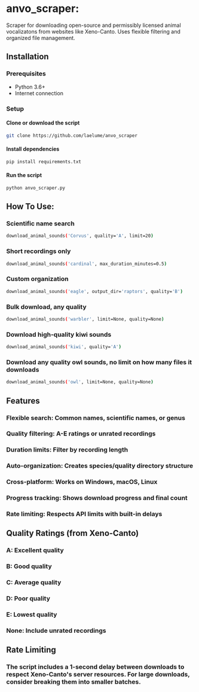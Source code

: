 # anvo_scraper: 
Scraper for downloading open-source and permissibly licensed animal vocalizatons from websites like Xeno-Canto. 
Uses flexible filtering and organized file management.

## Installation

### Prerequisites
- Python 3.6+
- Internet connection

### Setup

#### Clone or download the script
```bash
git clone https://github.com/laelume/anvo_scraper
```

#### Install dependencies
```bash
pip install requirements.txt
```

#### Run the script
```bash
python anvo_scraper.py
```


## How To Use: 

### Scientific name search
```bash
download_animal_sounds('Corvus', quality='A', limit=20)
```
### Short recordings only
```bash
download_animal_sounds('cardinal', max_duration_minutes=0.5)
```
### Custom organization
```bash
download_animal_sounds('eagle', output_dir='raptors', quality='B')
```
### Bulk download, any quality
```bash
download_animal_sounds('warbler', limit=None, quality=None)
```
### Download high-quality kiwi sounds
```bash
download_animal_sounds('kiwi', quality='A')
```
### Download any quality owl sounds, no limit on how many files it downloads
```bash
download_animal_sounds('owl', limit=None, quality=None)
```

## Features

### Flexible search: Common names, scientific names, or genus
### Quality filtering: A-E ratings or unrated recordings
### Duration limits: Filter by recording length
### Auto-organization: Creates species/quality directory structure
### Cross-platform: Works on Windows, macOS, Linux
### Progress tracking: Shows download progress and final count
### Rate limiting: Respects API limits with built-in delays

## Quality Ratings (from Xeno-Canto)

### A: Excellent quality
### B: Good quality
### C: Average quality
### D: Poor quality
### E: Lowest quality
### None: Include unrated recordings

## Rate Limiting
### The script includes a 1-second delay between downloads to respect Xeno-Canto's server resources. For large downloads, consider breaking them into smaller batches.
